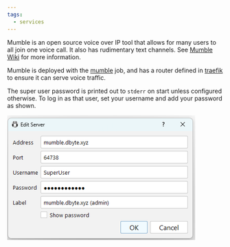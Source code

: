 ```yaml
---
tags:
  - services
---
```

Mumble is an open source voice over IP tool that allows for many users to all join one voice call. It also has rudimentary text channels. See [Mumble Wiki](https://wiki.mumble.info/wiki/Main_Page) for more information.

Mumble is deployed with the [mumble](../jobs/mumble.hcl) job, and has a router defined in [traefik](../jobs/traefik.hcl) to ensure it can serve voice traffic.

The super user password is printed out to `stderr` on start unless configured otherwise. To log in as that user, set your username and add your password as shown.

![](attachments/Pasted%20image%2020231217012152.png)
